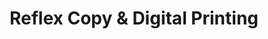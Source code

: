 ---
title: "Reflex Copy & Digital Printing"
url: /toronto/reflex-copy-und-digital-printing/
shop: Kopieren
---